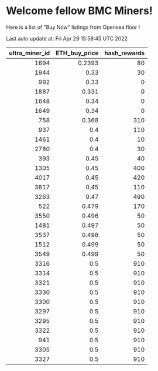 # Welcome fellow BMC Miners!
Here is a list of "Buy Now" listings from Opensea floor !


Last auto update at: Fri Apr 29 15:58:45 UTC 2022


|   ultra_miner_id |   ETH_buy_price |   hash_rewards |
|-----------------:|----------------:|---------------:|
|             1694 |          0.2393 |             80 |
|             1944 |          0.33   |             30 |
|              992 |          0.33   |              0 |
|             1887 |          0.331  |              0 |
|             1648 |          0.34   |              0 |
|             1649 |          0.34   |              0 |
|              758 |          0.368  |            310 |
|              937 |          0.4    |            110 |
|             1461 |          0.4    |             10 |
|             2780 |          0.4    |             30 |
|              393 |          0.45   |             40 |
|             1305 |          0.45   |            400 |
|             4017 |          0.45   |            420 |
|             3817 |          0.45   |            110 |
|             3263 |          0.47   |            490 |
|              522 |          0.479  |            170 |
|             3550 |          0.496  |             50 |
|             1481 |          0.497  |             50 |
|             3537 |          0.498  |             50 |
|             1512 |          0.499  |             50 |
|             3549 |          0.499  |             50 |
|             3316 |          0.5    |            910 |
|             3314 |          0.5    |            910 |
|             3321 |          0.5    |            910 |
|             3330 |          0.5    |            910 |
|             3300 |          0.5    |            910 |
|             3297 |          0.5    |            910 |
|             3295 |          0.5    |            910 |
|             3322 |          0.5    |            910 |
|              941 |          0.5    |            910 |
|             3305 |          0.5    |            910 |
|             3327 |          0.5    |            910 |
